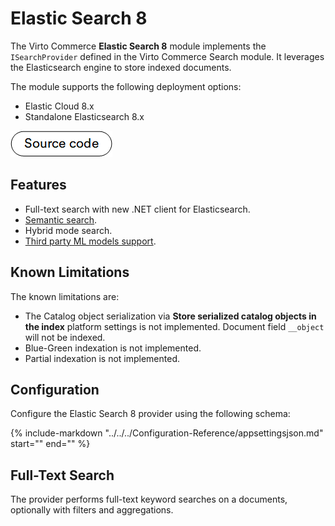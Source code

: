 # Elastic Search 8

The Virto Commerce **Elastic Search 8** module implements the `ISearchProvider` defined in the Virto Commerce Search module. It leverages the Elasticsearch engine to store indexed documents.

The module supports the following deployment options:

* Elastic Cloud 8.x
* Standalone Elasticsearch 8.x

[![Source code](media/source_code.png)](https://github.com/VirtoCommerce/vc-module-elastic-search-8/)

## Features

* Full-text search with new .NET client for Elasticsearch.
* [Semantic search](semantic-search.md).
* Hybrid mode search.
* [Third party ML models support](semantic-search.md#semantic-search-and-third-party-ml-model-setup).

## Known Limitations

The known limitations are: 

* The Catalog object serialization via **Store serialized catalog objects in the index** platform settings is not implemented. Document field `__object` will not be indexed.
* Blue-Green indexation is not implemented.
* Partial indexation is not implemented.

## Configuration

Configure the Elastic Search 8 provider using the following schema:

{%
   include-markdown "../../../Configuration-Reference/appsettingsjson.md"
   start="<!--elasticsearch8-start-->"
   end="<!--elasticsearch8-end-->"
%}


## Full-Text Search 
The provider performs full-text keyword searches on a documents, optionally with filters and aggregations.
